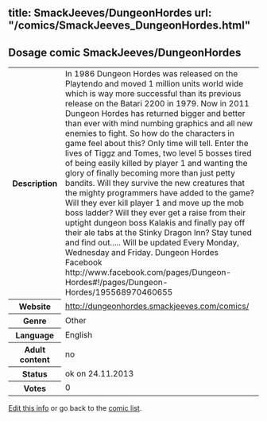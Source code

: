 title: SmackJeeves/DungeonHordes
url: "/comics/SmackJeeves_DungeonHordes.html"
---
Dosage comic SmackJeeves/DungeonHordes
-----------------------------------------

<p id="msg"></p>
<script type="text/javascript">
if (window.location.search === '?edit_info_mail=sent_ok') {
  var elem = document.getElementById("msg");
  elem.innerHTML = 'Edited information sucessfully sent for review, which is usually done daily. Thanks!';
  elem.className = 'ok';
}
</script>
<table class="comicinfo">
<tr>
<th>Description</th><td>In 1986 Dungeon Hordes was released on the Playtendo and moved 1 million units world wide which is way more successful than its previous release on the Batari 2200 in 1979. Now in 2011 Dungeon Hordes has returned bigger and better than ever with mind numbing graphics and all new enemies to fight. So how do the characters in game feel about this? Only time will tell. Enter the lives of Tiggz and Tomes, two level 5 bosses tired of being easily killed by player 1 and wanting the glory of finally becoming more than just petty bandits. Will they survive the new creatures that the mighty programmers have added to the game? Will they ever kill player 1 and move up the mob boss ladder? Will they ever get a raise from their uptight dungeon boss Kalakis and finally pay off their ale tabs at the Stinky Dragon Inn? Stay tuned and find out..... Will be updated Every Monday, Wednesday and Friday. Dungeon Hordes Facebook http://www.facebook.com/pages/Dungeon-Hordes#!/pages/Dungeon-Hordes/195568970460655</td>
</tr>
<tr>
<th>Website</th><td><a href="http://dungeonhordes.smackjeeves.com/comics/">http://dungeonhordes.smackjeeves.com/comics/</a></td>
</tr>
<tr>
<th>Genre</th><td>Other</td>
</tr>
<tr>
<th>Language</th><td>English</td>
</tr>
<tr>
<th>Adult content</th><td>no</td>
</tr>
<tr>
<th>Status</th><td>ok on 24.11.2013</td>
</tr>
<tr>
<th>Votes</th><td>0</td>
</tr>
</table>

[Edit this info](SmackJeeves_DungeonHordes_edit.html) or go back to the [comic list](../comic-index.html).
